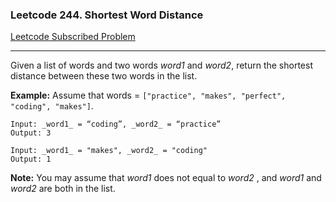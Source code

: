 ### Leetcode 244. Shortest Word Distance
[Leetcode Subscribed Problem](https://leetcode.com/problems/shortest-word-distance/)

---

Given a list of words and two words *word1* and *word2*, return the shortest distance between these two words in the list.

**Example:**
Assume that words = `["practice", "makes", "perfect", "coding", "makes"]`.
```
Input: _word1_ = “coding”, _word2_ = “practice”
Output: 3

Input: _word1_ = "makes", _word2_ = "coding"
Output: 1
```

**Note:**
You may assume that *word1* does not equal to *word2* , and *word1* and *word2* are both in the list.
